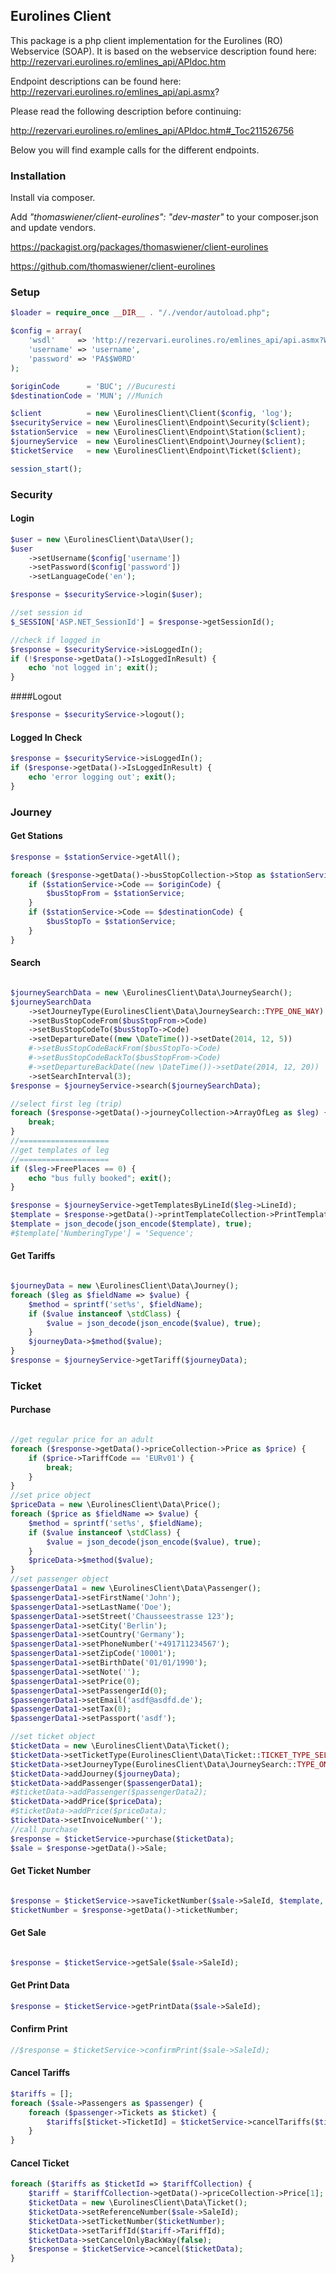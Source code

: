 ## Eurolines Client

This package is a php client implementation for the Eurolines (RO) Webservice (SOAP).
It is based on the webservice description found here: http://rezervari.eurolines.ro/emlines_api/APIdoc.htm

Endpoint descriptions can be found here: http://rezervari.eurolines.ro/emlines_api/api.asmx?

Please read the following description before continuing:

http://rezervari.eurolines.ro/emlines_api/APIdoc.htm#_Toc211526756

Below you will find example calls for the different endpoints.

### Installation

Install via composer.

Add _"thomaswiener/client-eurolines": "dev-master"_ to your composer.json and update vendors.

https://packagist.org/packages/thomaswiener/client-eurolines

https://github.com/thomaswiener/client-eurolines


### Setup


```php
$loader = require_once __DIR__ . "/./vendor/autoload.php";

$config = array(
    'wsdl'     => 'http://rezervari.eurolines.ro/emlines_api/api.asmx?WSDL',
    'username' => 'username',
    'password' => 'PA$$W0RD'
);

$originCode      = 'BUC'; //Bucuresti
$destinationCode = 'MUN'; //Munich

$client          = new \EurolinesClient\Client($config, 'log');
$securityService = new \EurolinesClient\Endpoint\Security($client);
$stationService  = new \EurolinesClient\Endpoint\Station($client);
$journeyService  = new \EurolinesClient\Endpoint\Journey($client);
$ticketService   = new \EurolinesClient\Endpoint\Ticket($client);

session_start();

```

### Security

#### Login


```php
$user = new \EurolinesClient\Data\User();
$user
    ->setUsername($config['username'])
    ->setPassword($config['password'])
    ->setLanguageCode('en');

$response = $securityService->login($user);

//set session id
$_SESSION['ASP.NET_SessionId'] = $response->getSessionId();

//check if logged in
$response = $securityService->isLoggedIn();
if (!$response->getData()->IsLoggedInResult) {
    echo 'not logged in'; exit();
}
```

####Logout

```php
$response = $securityService->logout();
```

#### Logged In Check

```php
$response = $securityService->isLoggedIn();
if ($response->getData()->IsLoggedInResult) {
    echo 'error logging out'; exit();
}

```


### Journey

#### Get Stations

```php
$response = $stationService->getAll();

foreach ($response->getData()->busStopCollection->Stop as $stationService) {
    if ($stationService->Code == $originCode) {
        $busStopFrom = $stationService;
    }
    if ($stationService->Code == $destinationCode) {
        $busStopTo = $stationService;
    }
}
```

#### Search

```php

$journeySearchData = new \EurolinesClient\Data\JourneySearch();
$journeySearchData
    ->setJourneyType(EurolinesClient\Data\JourneySearch::TYPE_ONE_WAY)
    ->setBusStopCodeFrom($busStopFrom->Code)
    ->setBusStopCodeTo($busStopTo->Code)
    ->setDepartureDate((new \DateTime())->setDate(2014, 12, 5))
    #->setBusStopCodeBackFrom($busStopTo->Code)
    #->setBusStopCodeBackTo($busStopFrom->Code)
    #->setDepartureBackDate((new \DateTime())->setDate(2014, 12, 20))
    ->setSearchInterval(3);
$response = $journeyService->search($journeySearchData);

//select first leg (trip)
foreach ($response->getData()->journeyCollection->ArrayOfLeg as $leg) {
    break;
}
//====================
//get templates of leg
//====================
if ($leg->FreePlaces == 0) {
    echo "bus fully booked"; exit();
}

$response = $journeyService->getTemplatesByLineId($leg->LineId);
$template = $response->getData()->printTemplateCollection->PrintTemplate[1];
$template = json_decode(json_encode($template), true);
#$template['NumberingType'] = 'Sequence';
```

#### Get Tariffs

```php

$journeyData = new \EurolinesClient\Data\Journey();
foreach ($leg as $fieldName => $value) {
    $method = sprintf('set%s', $fieldName);
    if ($value instanceof \stdClass) {
        $value = json_decode(json_encode($value), true);
    }
    $journeyData->$method($value);
}
$response = $journeyService->getTariff($journeyData);
```

### Ticket

#### Purchase

```php

//get regular price for an adult
foreach ($response->getData()->priceCollection->Price as $price) {
    if ($price->TariffCode == 'EURv01') {
        break;
    }
}
//set price object
$priceData = new \EurolinesClient\Data\Price();
foreach ($price as $fieldName => $value) {
    $method = sprintf('set%s', $fieldName);
    if ($value instanceof \stdClass) {
        $value = json_decode(json_encode($value), true);
    }
    $priceData->$method($value);
}
//set passenger object
$passengerData1 = new \EurolinesClient\Data\Passenger();
$passengerData1->setFirstName('John');
$passengerData1->setLastName('Doe');
$passengerData1->setStreet('Chausseestrasse 123');
$passengerData1->setCity('Berlin');
$passengerData1->setCountry('Germany');
$passengerData1->setPhoneNumber('+491711234567');
$passengerData1->setZipCode('10001');
$passengerData1->setBirthDate('01/01/1990');
$passengerData1->setNote('');
$passengerData1->setPrice(0);
$passengerData1->setPassengerId(0);
$passengerData1->setEmail('asdf@asdfd.de');
$passengerData1->setTax(0);
$passengerData1->setPassport('asdf');

//set ticket object
$ticketData = new \EurolinesClient\Data\Ticket();
$ticketData->setTicketType(EurolinesClient\Data\Ticket::TICKET_TYPE_SELL);
$ticketData->setJourneyType(EurolinesClient\Data\JourneySearch::TYPE_ONE_WAY);
$ticketData->addJourney($journeyData);
$ticketData->addPassenger($passengerData1);
#$ticketData->addPassenger($passengerData2);
$ticketData->addPrice($priceData);
#$ticketData->addPrice($priceData);
$ticketData->setInvoiceNumber('');
//call purchase
$response = $ticketService->purchase($ticketData);
$sale = $response->getData()->Sale;
```

#### Get Ticket Number

```php

$response = $ticketService->saveTicketNumber($sale->SaleId, $template, ''); //for every passenger and every leg
$ticketNumber = $response->getData()->ticketNumber;

```

#### Get Sale

```php

$response = $ticketService->getSale($sale->SaleId);

```

#### Get Print Data

```php
$response = $ticketService->getPrintData($sale->SaleId);
```

#### Confirm Print

```php
//$response = $ticketService->confirmPrint($sale->SaleId);
```

#### Cancel Tariffs

```php
$tariffs = [];
foreach ($sale->Passengers as $passenger) {
    foreach ($passenger->Tickets as $ticket) {
        $tariffs[$ticket->TicketId] = $ticketService->cancelTariffs($ticket->TicketId);
    }
}
```

#### Cancel Ticket

```php
foreach ($tariffs as $ticketId => $tariffCollection) {
    $tariff = $tariffCollection->getData()->priceCollection->Price[1];
    $ticketData = new \EurolinesClient\Data\Ticket();
    $ticketData->setReferenceNumber($sale->SaleId);
    $ticketData->setTicketNumber($ticketNumber);
    $ticketData->setTariffId($tariff->TariffId);
    $ticketData->setCancelOnlyBackWay(false);
    $response = $ticketService->cancel($ticketData);
}

